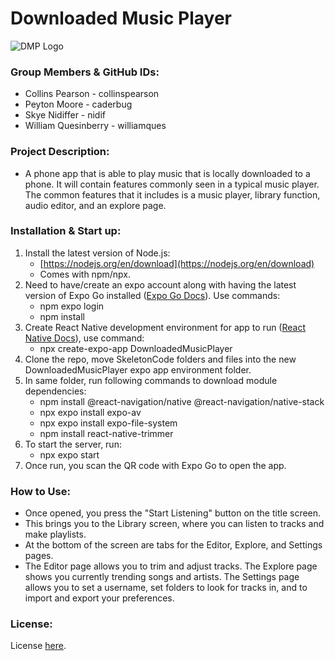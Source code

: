 
# Downloaded Music Player
![DMP Logo](https://lh3.googleusercontent.com/u/0/drive-viewer/AK7aPaAveWEBhN3aNDC0jrQOiSDXOv0txni6dStR15QpNA6ru-wOnTcfaTO061Kzu5CkTmZDe5T0Kif4HWM3C1nnaeCmOXNS=w600-h933)
### Group Members & GitHub IDs:
- Collins Pearson - collinspearson
- Peyton Moore - caderbug
- Skye Nidiffer - nidif
- William Quesinberry - williamques

### Project Description:
- A phone app that is able to play music that is locally downloaded to a phone. It will contain features commonly seen in a typical music player. The common features that it includes is a music player, library function, audio editor, and an explore page.

### Installation & Start up: 
1. Install the latest version of Node.js:
    * [https://nodejs.org/en/download](https://nodejs.org/en/download)
    * Comes with npm/npx.
2. Need to have/create an expo account along with having the latest version of Expo Go installed ([Expo Go Docs](https://docs.expo.dev/get-started/expo-go/)). Use commands:
	* npm expo login
    * npm install
3. Create React Native development environment for app to run ([React Native Docs](https://reactnative.dev/docs/environment-setup)), use command: 
	* npx create-expo-app DownloadedMusicPlayer
4. Clone the repo, move SkeletonCode folders and files into the new DownloadedMusicPlayer expo app environment folder.
5. In same folder, run following commands to download module dependencies:
	*   npm install @react-navigation/native @react-navigation/native-stack
	* npx expo install expo-av
	* npx expo install expo-file-system
	* npm install react-native-trimmer 
6. To start the server, run:
     * npx expo start
7. Once run, you scan the QR code with Expo Go to open the app.

### How to Use:
- Once opened, you press the "Start Listening" button on the title screen.
- This brings you to the Library screen, where you can listen to tracks and make playlists.
- At the bottom of the screen are tabs for the Editor, Explore, and Settings pages.
- The Editor page allows you to trim and adjust tracks. The Explore page shows you currently trending songs and artists. The Settings page allows you to set a username, set folders to look for tracks in, and to import and export your preferences.

### License:
License [here](https://github.com/utk-cs340-fall23/DownloadedMusicPlayer/blob/main/LICENSE).
